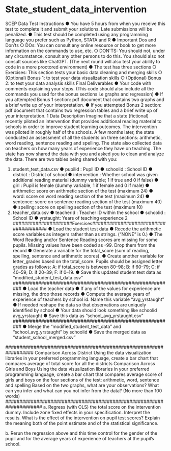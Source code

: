 # State_student_data_intervention

SCEP Data Test
Instructions
● You have 5 hours from when you receive this test to complete it and submit
your solutions. Late submissions will be penalized.
● This test should be completed using any programming language you prefer
such as Python, STATA and R
● Important Dos and Don’ts
○ DOs: You can consult any online resource or book to get more
information on the commands to use, etc.
○ DON'TS: You should not, under any circumstance, consult any other
persons to do this. You should also not consult sources like ChatGPT.
(The next round will also test your ability to code in a more proctored
environment)
● The test has three sections
○ Exercises: This section tests your basic data cleaning and merging skills
○ (Optional) Bonus 1: to test your data visualization skills
○ (Optional) Bonus 2: to test your data analysis skills
Final Deliverables
● Your code with comments explaining your steps. (This code should also
include all the commands you used for the bonus sections i.e graphs and
regression)
● If you attempted Bonus 1 section: pdf document that contains two graphs
and a brief write up of your interpretation.
● If you attempted Bonus 2 section: pdf document that contains two
regression tables and a brief write up of your interpretation.
1
Data Description
Imagine that a state (fictional) recently piloted an intervention that provides
additional reading material to schools in order to improve student learning
outcomes. The intervention was piloted in roughly half of the schools.
A few months later, the state conducted an assessment of all the students on three
sections: arithmetic, word reading, sentence reading and spelling. The state also
collected data on teachers on how many years of experience they have on
teaching.
The state has now shared the data with you and asked you to clean and analyze
the data. There are two tables being shared with you:
1. student_test_data.csv
● pupilid : Pupil ID
● schoolid : School ID
● district : District of school
● intervention : Whether school was given additional reading material (dummy
variable; 1 if true and 0 if false)
● girl : Pupil is female (dummy variable, 1 if female and 0 if male)
● arithmetic: score on arithmetic section of the test (maximum 24)
● word: score on word reading section of the test (maximum 24)
● sentence: score on sentence reading section of the test (maximum 40)
● spelling: score on spelling section of the test (maximum 10)
2. teacher_data.csv
● teacherid : Teacher ID within the school
● schoolid : School ID
● yrstaught: Years of teaching experience
2
#####################Exercises######################################
● Load the student test data
● Recode the arithmetic score variables as integers rather than as strings.
(“NONE” is 0.)
● The Word Reading and/or Sentence Reading scores are missing for some
pupils. Missing values have been coded as -99. Drop them from the record
● Generate a variable for the total_score (sum of reading, spelling, sentence
and arithmetic scores).
● Create another variable for letter_grades based on the total_score. Pupils
should be assigned letter grades as follows: A: if total_score is between
80–98; B: if 60–79; C: if 40–59; D: if 20–39; F: if 0–19.
● Save this updated student test data as “modified_student_test_data.csv”
#########################################################
● Load the teacher data
● If any of the values for experience are missing, the drop those records
● Compute the average years of experience of teachers by school id. Name this
variable “avg_yrstaught”
● If needed reshape the data so that observations are uniquely identified by
school
● Your data should look something like
schoolid avg_yrstaught
● Save this data as “school_avg_yrstaught.csv”
#########################################################
● Merge the “modified_student_test_data” and “school_avg_yrstaught” by
schoolid
● Save the merged data as “student_school_merged.csv”

##################################################################
Comparison Across District
Using the data visualization libraries in your preferred programming language,
create a bar chart that compares average of total score for all the districts
Comparison Across Girls and Boys
Using the data visualization libraries in your preferred programming language,
create a bar chart that compares average score of girls and boys on the four
sections of the test: arithmetic, word, sentence and spelling
Based on the two graphs, what are your observations? What can you infer
and what can you not infer from the data? (No more than 100 words)
#####################################################################
a. Regress (with OLS) the total score on the intervention dummy. Include zone
fixed effects in your specification.
Interpret the results. What is the effect of the intervention on pupil test scores?
Explain the meaning both of the point estimate and of the statistical significance.

b. Rerun the regression above and this time control for the gender of the pupil
and for the average years of experience of teachers at the pupil’s school.


